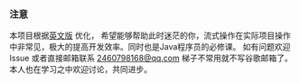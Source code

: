 ### 注意
本项目根据[英文版](https://winterbe.com/posts/2014/07/31/java8-stream-tutorial-examples/) 优化，
希望能够帮助此时迷茫的你，流式操作在实际项目操作中非常见，极大的提高开发效率。同时也是Java程序员的必修课。
如有问题欢迎Issue 或者直接邮箱联系 2460798168@qq.com 梯子不常用就不写谷歌邮箱了。
本人也在学习之中欢迎讨论，共同进步。